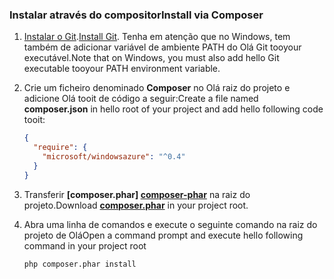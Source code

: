 ### <a name="install-via-composer"></a><span data-ttu-id="64f31-101">Instalar através do compositor</span><span class="sxs-lookup"><span data-stu-id="64f31-101">Install via Composer</span></span>
1. <span data-ttu-id="64f31-102">[Instalar o Git][install-git].</span><span class="sxs-lookup"><span data-stu-id="64f31-102">[Install Git][install-git].</span></span> <span data-ttu-id="64f31-103">Tenha em atenção que no Windows, tem também de adicionar variável de ambiente PATH do Olá Git tooyour executável.</span><span class="sxs-lookup"><span data-stu-id="64f31-103">Note that on Windows, you must also add hello Git executable tooyour PATH environment variable.</span></span> 
2. <span data-ttu-id="64f31-104">Crie um ficheiro denominado **Composer** no Olá raiz do projeto e adicione Olá tooit de código a seguir:</span><span class="sxs-lookup"><span data-stu-id="64f31-104">Create a file named **composer.json** in hello root of your project and add hello following code tooit:</span></span>
   
    ```json
    {
      "require": {
        "microsoft/windowsazure": "^0.4"
      }
    }
    ```
3. <span data-ttu-id="64f31-105">Transferir  **[composer.phar] [ composer-phar]**  na raiz do projeto.</span><span class="sxs-lookup"><span data-stu-id="64f31-105">Download **[composer.phar][composer-phar]** in your project root.</span></span>
4. <span data-ttu-id="64f31-106">Abra uma linha de comandos e execute o seguinte comando na raiz do projeto de Olá</span><span class="sxs-lookup"><span data-stu-id="64f31-106">Open a command prompt and execute hello following command in your project root</span></span>
   
    ```
    php composer.phar install
    ```

[php-sdk-github]: http://go.microsoft.com/fwlink/?LinkId=252719
[install-git]: http://git-scm.com/book/en/Getting-Started-Installing-Git
[download-SDK-PHP]: ../articles/php-download-sdk.md
[composer-phar]: http://getcomposer.org/composer.phar
